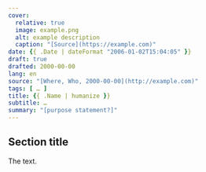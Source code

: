 ```yaml
---
cover:
  relative: true
  image: example.png
  alt: example description
  caption: "[Source](https://example.com)"
date: {{ .Date | dateFormat "2006-01-02T15:04:05" }}
draft: true
drafted: 2000-00-00
lang: en
source: "[Where, Who, 2000-00-00](http://example.com)"
tags: [ … ]
title: {{ .Name | humanize }}
subtitle: …
summary: "[purpose statement?]"
---
```


## Section title

The text.
